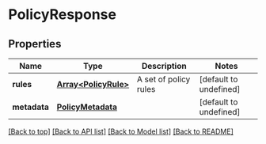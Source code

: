 # PolicyResponse

## Properties

|Name | Type | Description | Notes|
|------------ | ------------- | ------------- | -------------|
|**rules** | [**Array&lt;PolicyRule&gt;**](PolicyRule.md) | A set of policy rules | [default to undefined]|
|**metadata** | [**PolicyMetadata**](PolicyMetadata.md) |  | [default to undefined]|




[[Back to top]](#) [[Back to API list]](../../README.md#documentation-for-api-endpoints) [[Back to Model list]](../../README.md#documentation-for-models) [[Back to README]](../../README.md)
